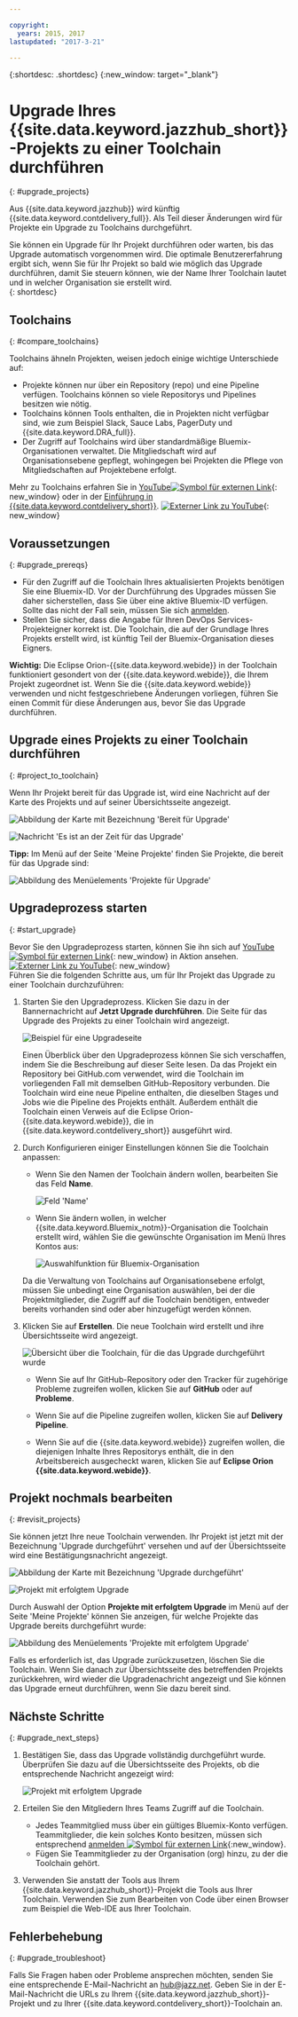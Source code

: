 ```yaml
---

copyright:
  years: 2015, 2017
lastupdated: "2017-3-21"

---
```

 
{:shortdesc: .shortdesc}
{:new_window: target="_blank"}

# Upgrade Ihres {{site.data.keyword.jazzhub_short}}-Projekts zu einer Toolchain durchführen
{: #upgrade_projects}

Aus {{site.data.keyword.jazzhub}} wird künftig {{site.data.keyword.contdelivery_full}}. Als Teil dieser Änderungen wird für Projekte ein Upgrade zu Toolchains durchgeführt.  

Sie können ein Upgrade für Ihr Projekt durchführen oder warten, bis das Upgrade automatisch vorgenommen wird. Die optimale Benutzererfahrung ergibt sich, wenn Sie für Ihr Projekt so bald wie möglich das Upgrade durchführen, damit Sie steuern können, wie der Name Ihrer Toolchain lautet und in welcher Organisation sie erstellt wird.   
{: shortdesc}

## Toolchains
{: #compare_toolchains}

Toolchains ähneln Projekten, weisen jedoch einige wichtige Unterschiede auf: 

- Projekte können nur über ein Repository (repo) und eine Pipeline verfügen. Toolchains können so viele Repositorys und Pipelines besitzen wie nötig. 
- Toolchains können Tools enthalten, die in Projekten nicht verfügbar sind, wie zum Beispiel Slack, Sauce Labs, PagerDuty und {{site.data.keyword.DRA_full}}. 
- Der Zugriff auf Toolchains wird über standardmäßige Bluemix-Organisationen verwaltet. Die Mitgliedschaft wird auf Organisationsebene gepflegt, wohingegen bei Projekten die Pflege von Mitgliedschaften auf Projektebene erfolgt. 

Mehr zu Toolchains erfahren Sie in [YouTube![Symbol für externen Link](../../icons/launch-glyph.svg "Symbol für externen Link")](https://youtu.be/2SIPE1e7NJ4){: new_window} oder in der [Einführung in {{site.data.keyword.contdelivery_short}}](/docs/services/ContinuousDelivery/index.html).
[![Externer Link zu YouTube](images/CD_video.png)](https://youtu.be/2SIPE1e7NJ4){: new_window}    

## Voraussetzungen
{: #upgrade_prereqs}    

- Für den Zugriff auf die Toolchain Ihres aktualisierten Projekts benötigen Sie eine Bluemix-ID. Vor der Durchführung des Upgrades müssen Sie daher sicherstellen, dass Sie über eine aktive Bluemix-ID verfügen. Sollte das nicht der Fall sein, müssen Sie sich [anmelden](https://console.ng.bluemix.net/registration/). 
- Stellen Sie sicher, dass die Angabe für Ihren DevOps Services-Projekteigner korrekt ist. Die Toolchain, die auf der Grundlage Ihres Projekts erstellt wird, ist künftig Teil der Bluemix-Organisation dieses Eigners. 

**Wichtig:** Die Eclipse Orion-{{site.data.keyword.webide}} in der Toolchain funktioniert gesondert von der {{site.data.keyword.webide}}, die Ihrem Projekt zugeordnet ist. Wenn Sie die {{site.data.keyword.webide}} verwenden und nicht festgeschriebene Änderungen vorliegen, führen Sie einen Commit für diese Änderungen aus, bevor Sie das Upgrade durchführen.   


## Upgrade eines Projekts zu einer Toolchain durchführen
{: #project_to_toolchain}

Wenn Ihr Projekt bereit für das Upgrade ist, wird eine Nachricht auf der Karte des Projekts und auf seiner Übersichtsseite angezeigt. 

![Abbildung der Karte mit Bezeichnung 'Bereit für Upgrade'](images/card-project-to-upgrade.png)

![Nachricht 'Es ist an der Zeit für das Upgrade'](images/banner-ready-to-upgrade.png)

**Tipp:** Im Menü auf der Seite 'Meine Projekte' finden Sie Projekte, die bereit für das Upgrade sind:  

![Abbildung des Menüelements 'Projekte für Upgrade'](images/menu-projects-to-upgrade.png)

## Upgradeprozess starten
{: #start_upgrade}

Bevor Sie den Upgradeprozess starten, können Sie ihn sich auf [YouTube![Symbol für externen Link](../../icons/launch-glyph.svg "Symbol für externen Link")](https://youtu.be/oaZVGveVxBg){: new_window} in Aktion ansehen.
[![Externer Link zu YouTube](images/migration-video2.png)](https://youtu.be/oaZVGveVxBg){: new_window}    
Führen Sie die folgenden Schritte aus, um für Ihr Projekt das Upgrade zu einer Toolchain durchzuführen: 

1. Starten Sie den Upgradeprozess. Klicken Sie dazu in der Bannernachricht auf **Jetzt Upgrade durchführen**. Die Seite für das Upgrade des Projekts zu einer Toolchain wird angezeigt.  

   ![Beispiel für eine Upgradeseite](images/project-upgrade-toolchain.png)

   Einen Überblick über den Upgradeprozess können Sie sich verschaffen, indem Sie die Beschreibung auf dieser Seite lesen. Da das Projekt ein Repository bei GitHub.com verwendet, wird die Toolchain im vorliegenden Fall mit demselben GitHub-Repository verbunden. Die Toolchain wird eine neue Pipeline enthalten, die dieselben Stages und Jobs wie die Pipeline des Projekts enthält. Außerdem enthält die Toolchain einen Verweis auf die Eclipse Orion-{{site.data.keyword.webide}}, die in {{site.data.keyword.contdelivery_short}} ausgeführt wird. 

2. Durch Konfigurieren einiger Einstellungen können Sie die Toolchain anpassen: 

   - Wenn Sie den Namen der Toolchain ändern wollen, bearbeiten Sie das Feld **Name**. 

      ![Feld 'Name'](images/name-change.png)

   - Wenn Sie ändern wollen, in welcher {{site.data.keyword.Bluemix_notm}}-Organisation die Toolchain erstellt wird, wählen Sie die gewünschte Organisation im Menü Ihres Kontos aus: 

      ![Auswahlfunktion für Bluemix-Organisation](images/bluemix-organization-chooser.png)

   Da die Verwaltung von Toolchains auf Organisationsebene erfolgt, müssen Sie unbedingt eine Organisation auswählen, bei der die Projektmitglieder, die Zugriff auf die Toolchain benötigen, entweder bereits vorhanden sind oder aber hinzugefügt werden können.  
  
3. Klicken Sie auf **Erstellen**. Die neue Toolchain wird erstellt und ihre Übersichtsseite wird angezeigt. 

   ![Übersicht über die Toolchain, für die das Upgrade durchgeführt wurde](images/new-toolchain-page.png)

   - Wenn Sie auf Ihr GitHub-Repository oder den Tracker für zugehörige Probleme zugreifen wollen, klicken Sie auf **GitHub** oder auf **Probleme**. 
   
   - Wenn Sie auf die Pipeline zugreifen wollen, klicken Sie auf **Delivery Pipeline**.   
   
   - Wenn Sie auf die {{site.data.keyword.webide}} zugreifen wollen, die diejenigen Inhalte Ihres Repositorys enthält, die in den Arbeitsbereich ausgecheckt waren, klicken Sie auf **Eclipse Orion {{site.data.keyword.webide}}**.  

## Projekt nochmals bearbeiten
{: #revisit_projects}

Sie können jetzt Ihre neue Toolchain verwenden. Ihr Projekt ist jetzt mit der Bezeichnung 'Upgrade durchgeführt' versehen und auf der Übersichtsseite wird eine Bestätigungsnachricht angezeigt. 

![Abbildung der Karte mit Bezeichnung 'Upgrade durchgeführt'](images/card-upgraded-project.png)

![Projekt mit erfolgtem Upgrade](images/banner-upgraded.png)

Durch Auswahl der Option **Projekte mit erfolgtem Upgrade** im Menü auf der Seite 'Meine Projekte' können Sie anzeigen, für welche Projekte das Upgrade bereits durchgeführt wurde: 

![Abbildung des Menüelements 'Projekte mit erfolgtem Upgrade'](images/menu-upgraded-projects.png)

Falls es erforderlich ist, das Upgrade zurückzusetzen, löschen Sie die Toolchain. Wenn Sie danach zur Übersichtsseite des betreffenden Projekts zurückkehren, wird wieder die Upgradenachricht angezeigt und Sie können das Upgrade erneut durchführen, wenn Sie dazu bereit sind. 

## Nächste Schritte
{: #upgrade_next_steps}   

1. Bestätigen Sie, dass das Upgrade vollständig durchgeführt wurde. Überprüfen Sie dazu auf die Übersichtsseite des Projekts, ob die entsprechende Nachricht angezeigt wird:     

   ![Projekt mit erfolgtem Upgrade](images/banner-upgraded.png)    

2. Erteilen Sie den Mitgliedern Ihres Teams Zugriff auf die Toolchain.     
    - Jedes Teammitglied muss über ein gültiges Bluemix-Konto verfügen. Teammitglieder, die kein solches Konto besitzen, müssen sich entsprechend [anmelden ![Symbol für externen Link](../../icons/launch-glyph.svg "Symbol für externen Link")](https://console.ng.bluemix.net/registration){:new_window}. 
    - Fügen Sie Teammitglieder zu der Organisation (org) hinzu, zu der die Toolchain gehört. 
3. Verwenden Sie anstatt der Tools aus Ihrem {{site.data.keyword.jazzhub_short}}-Projekt die Tools aus Ihrer Toolchain. Verwenden Sie zum Bearbeiten von Code über einen Browser zum Beispiel die Web-IDE aus Ihrer Toolchain.     

## Fehlerbehebung
{: #upgrade_troubleshoot}    

Falls Sie Fragen haben oder Probleme ansprechen möchten, senden Sie eine entsprechende E-Mail-Nachricht an [hub@jazz.net](mailto:hub@jazz.net). Geben Sie in der E-Mail-Nachricht die URLs zu Ihrem {{site.data.keyword.jazzhub_short}}-Projekt und zu Ihrer {{site.data.keyword.contdelivery_short}}-Toolchain an. 

